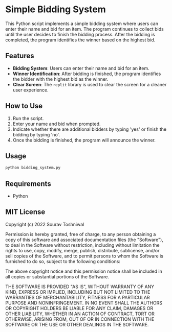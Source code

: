 # Simple Bidding System

This Python script implements a simple bidding system where users can enter their name and bid for an item. The program continues to collect bids until the user decides to finish the bidding process. After the bidding is completed, the program identifies the winner based on the highest bid.

## Features

- **Bidding System**: Users can enter their name and bid for an item.
- **Winner Identification**: After bidding is finished, the program identifies the bidder with the highest bid as the winner.
- **Clear Screen**: The `replit` library is used to clear the screen for a cleaner user experience.

## How to Use

1. Run the script.
2. Enter your name and bid when prompted.
3. Indicate whether there are additional bidders by typing 'yes' or finish the bidding by typing 'no'.
4. Once the bidding is finished, the program will announce the winner.

## Usage

```bash
python bidding_system.py
```

## Requirements

- Python

## MIT License

Copyright (c) 2022 Sourav Toshniwal

Permission is hereby granted, free of charge, to any person obtaining a copy of this software and associated documentation files (the "Software"), to deal in the Software without restriction, including without limitation the rights to use, copy, modify, merge, publish, distribute, sublicense, and/or sell copies of the Software, and to permit persons to whom the Software is furnished to do so, subject to the following conditions:

The above copyright notice and this permission notice shall be included in all copies or substantial portions of the Software.

THE SOFTWARE IS PROVIDED "AS IS", WITHOUT WARRANTY OF ANY KIND, EXPRESS OR IMPLIED, INCLUDING BUT NOT LIMITED TO THE WARRANTIES OF MERCHANTABILITY, FITNESS FOR A PARTICULAR PURPOSE AND NONINFRINGEMENT. IN NO EVENT SHALL THE AUTHORS OR COPYRIGHT HOLDERS BE LIABLE FOR ANY CLAIM, DAMAGES OR OTHER LIABILITY, WHETHER IN AN ACTION OF CONTRACT, TORT OR OTHERWISE, ARISING FROM, OUT OF OR IN CONNECTION WITH THE SOFTWARE OR THE USE OR OTHER DEALINGS IN THE SOFTWARE.
